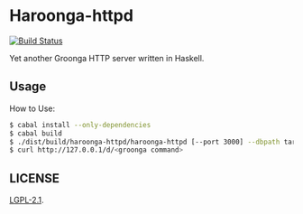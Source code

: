 Haroonga-httpd
===

[![Build Status](https://travis-ci.org/cosmo0920/haroonga-httpd.svg?branch=master)](https://travis-ci.org/cosmo0920/haroonga-httpd)

Yet another Groonga HTTP server written in Haskell.

## Usage

How to Use:

```bash
$ cabal install --only-dependencies
$ cabal build
$ ./dist/build/haroonga-httpd/haroonga-httpd [--port 3000] --dbpath target_database
$ curl http://127.0.0.1/d/<groonga command>
```

## LICENSE

[LGPL-2.1](LICENSE).
